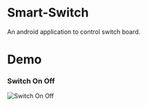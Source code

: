 # Smart-Switch
An android application to control switch board. 

# Demo  

### Switch On Off  

![Switch On Off](Demo/Switch-ON-OFF.gif)
